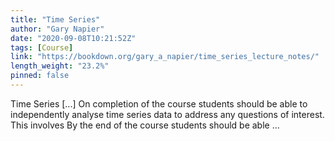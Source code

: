 ```yaml
---
title: "Time Series"
author: "Gary Napier"
date: "2020-09-08T10:21:52Z"
tags: [Course]
link: "https://bookdown.org/gary_a_napier/time_series_lecture_notes/"
length_weight: "23.2%"
pinned: false
---
```


Time Series [...] On completion of the course students should be able to independently analyse time series data to address any questions of interest. This involves By the end of the course students should be able ...
